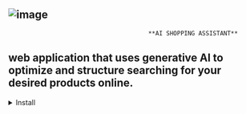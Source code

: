 ![image](https://github.com/user-attachments/assets/153d9431-1164-48ab-a9cf-4b58f66abb41)
---

                                           **AI SHOPPING ASSISTANT**
**web application that uses generative AI to optimize and structure searching for your desired products online.**
---
 
<details>
  <summary>Install</summary>
  <br>
  Clone repo and install [requirements.txt](link/to/requirements.txt)

  ```bash
  # Clone the repository
  git clone https://github.com/ibm-developer-skills-network/wnpzo-shopping_assistant.git shopping_assistant

  # Change your current directory to the cloned repository
  cd shopping_assistant
  #nitialize a new Python virtual environment to keep required library versions tidy.
  python -m venv venv
  cd venv
  cd Scripts
  .\activate

  # install the required libraries
  pip install -r requirements.txt 
</details>
<br>

#__Setup SerpApi account and replace API key__

#In serp_api.py file, you can notice that api_key is required for the Google Search API to function. Follow the instructions to obtain your free Google Search API key

#Steps to register and get your Free SerpAPI key:

#1. Visit the SerpAPI website:
#Go to SerpAPI’s official website.

#2. Sign up for an account:
#Click on the “Sign Up” button.
#Provide your email address and create a password, or sign up using a social media account.

#3. Access your API key:
#Once logged in, navigate to your account dashboard.
#Locate your unique Private API key displayed on the dashboard and copy it.

#4. Add the API key to your code:
#Replace api_key in the serp_api.py code with the API key you obtained. You can open the serp_api.py file using the button below.

<details>
  <summary>Running the application</summary>
  <br>
   #To test out the entire project after installation, run the following command:
   ```bash
  python app.py
</details>

 After it runs successfully, you will see a message similar to the following example in the terminal:




  

